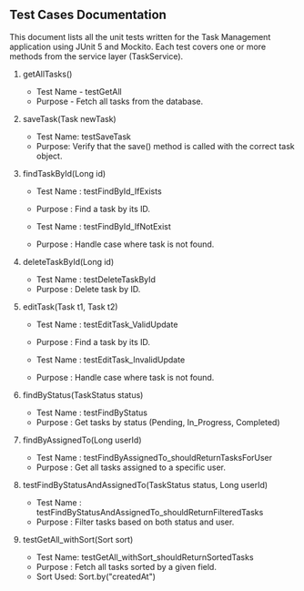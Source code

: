 ## Test Cases Documentation

This document lists all the unit tests written for the Task Management application using JUnit 5 and Mockito.
Each test covers one or more methods from the service layer (TaskService).

1. getAllTasks()
   - Test Name - testGetAll 
   - Purpose -  Fetch all tasks from the database.  

2. saveTask(Task newTask)
   - Test Name: testSaveTask
   - Purpose: Verify that the save() method is called with the correct task object.

3. findTaskById(Long id)
   - Test Name : testFindById_IfExists 
   - Purpose : Find a task by its ID.

   - Test Name : testFindById_IfNotExist
   - Purpose : Handle case where task is not found.  

4. deleteTaskById(Long id)
   - Test Name : testDeleteTaskById 
   - Purpose : Delete task by ID.

5. editTask(Task t1, Task t2) 
   - Test Name : testEditTask_ValidUpdate
   - Purpose : Find a task by its ID.

   - Test Name : testEditTask_InvalidUpdate
   - Purpose : Handle case where task is not found.

6. findByStatus(TaskStatus status)
   - Test Name : testFindByStatus
   - Purpose : Get tasks by status (Pending, In_Progress, Completed)

7. findByAssignedTo(Long userId)
   - Test Name : testFindByAssignedTo_shouldReturnTasksForUser
   - Purpose : Get all tasks assigned to a specific user.  

8. testFindByStatusAndAssignedTo(TaskStatus status, Long userId)

   - Test Name : testFindByStatusAndAssignedTo_shouldReturnFilteredTasks 
   - Purpose : Filter tasks based on both status and user.

9. testGetAll_withSort(Sort sort)
   - Test Name: testGetAll_withSort_shouldReturnSortedTasks
   - Purpose : Fetch all tasks sorted by a given field.  
   - Sort Used: Sort.by("createdAt")

